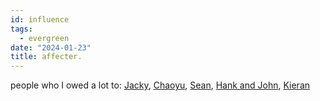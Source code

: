 ```yaml
---
id: influence
tags:
  - evergreen
date: "2024-01-23"
title: affecter.
---
```


people who I owed a lot to: [Jacky](https://jzhao.xyz/), [Chaoyu](https://twitter.com/chaoyu_), [Sean](https://www.linkedin.com/in/ssheng/), [Hank and John](https://www.youtube.com/@vlogbrothers), [Kieran](https://www.fourtet.net/)
